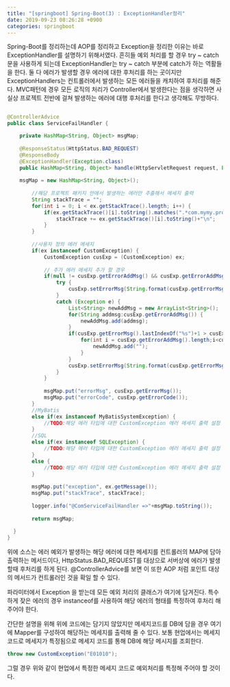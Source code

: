 ```yaml
---
title: "[springboot] Spring-Boot(3) : ExceptionHandler정리"
date: 2019-09-23 08:26:28 +0900
categories: springboot
---
```


Spring-Boot를 정리하는데 AOP를 정리하고 Exception을 정리한 이유는 바로 ExceptionHandler를 설명하기 위해서였다.
흔히들 예외 처리를 할 경우 try ~ catch 문을 사용하게 되는데 ExceptionHandler는 try ~ catch 부분에 catch가 하는
역활들을 한다. 둘 다 에러가 발생할 경우 에러에 대한 후처리를 하는 곳이지만 ExceptionHandlers는 컨트롤러에서 발생하는
모든 에러들을 캐치하여 후처리를 해준다. MVC패턴에 경우 모든 로직의 처리가 Controller에서 발생한다는 점을 생각하면 
사실상 프로젝트 전반에 걸쳐 발생하는 에러에 대행 후처리를 한다고 생각해도 무방하다.

```java

@ControllerAdvice
public class ServiceFailHandler {

	private HashMap<String, Object> msgMap;
	
	@ResponseStatus(HttpStatus.BAD_REQUEST)
	@ResponseBody
	@ExceptionHandler(Exception.class)
	public HashMap<String, Object> handle(HttpServletRequest request, Exception ex) throws Throwable {
 	
	msgMap = new HashMap<String, Object>();
    
    	//해당 프로젝트 패키지 안에서 발생하는 에러만 추출해서 메세지 출력
		String stackTrace = "";
		for(int i = 0; i < ex.getStackTrace().length; i++) {
			if(ex.getStackTrace()[i].toString().matches(".*com.mymy.project.*")) {
				stackTrace += ex.getStackTrace()[i].toString()+"\n";
			}
		}
		
		//사용자 정의 에러 메세지 
		if(ex instanceof CustomException) {
			CustomException cusExp = (CustomException) ex;
			
			// 추가 에러 메세지 추가 할 경우
			if(null != cusExp.getErrorAddMsg() && cusExp.getErrorAddMsg().length > 0) {
				try {
					cusExp.setErrorMsg(String.format(cusExp.getErrorMsg(), cusExp.getErrorAddMsg()));
				} 
				catch (Exception e) {
					List<String> newAddMsg = new ArrayList<String>();
					for(String addmsg:cusExp.getErrorAddMsg()) {
						newAddMsg.add(addmsg);
					}
					if(cusExp.getErrorMsg().lastIndexOf("%s")+1 > cusExp.getErrorAddMsg().length) {
						for(int i = cusExp.getErrorAddMsg().length;i<cusExp.getErrorMsg().lastIndexOf("%s")+1;i++) {
							newAddMsg.add("");
						}
					}
					cusExp.setErrorMsg(String.format(cusExp.getErrorMsg(), newAddMsg.toArray()));
				}
			}
			
			msgMap.put("errorMsg", cusExp.getErrorMsg());
			msgMap.put("errorCode", cusExp.getErrorCode());
		}
		//MyBatis
		else if(ex instanceof MyBatisSystemException) {
			//TODO:해당 에러 타입에 대한 CustomException 에러 메세지 출력 설정
		} 
		//SQL
		else if(ex instanceof SQLException) {
			//TODO:해당 에러 타입에 대한 CustomException 에러 메세지 출력 설정    
		} 
		else {
			//TODO:해당 에러 타입에 대한 CustomException 에러 메세지 출력 설정    
		}
		
		msgMap.put("exception", ex.getMessage());
		msgMap.put("stackTrace", stackTrace);
		
		logger.info("@ComServiceFailHandler =>"+msgMap.toString());
		
		return msgMap;
    
  }
}
```

위에 소스는 에러 예외가 발생하는 해당 에러에 대한 메세지를 컨트롤러의 MAP에 담아 촐력하는 메서드이다,
HttpStatus.BAD_REQUEST를 대상으로 서버상에 에러가 발생할때 후처리를 하게 된다. @ControllerAdvice를 보면 
이 또한 AOP 처럼 포인트 대상의 메서드가 컨트롤러인 것을 확일 할 수 있다. 

파라미터에서 Exception 을 받는데 모든 예외 처리의 클래스가 여기에 담겨진다. 
특수하게 잦은 에러의 경우 instanceof를 사용하여 해당 에러의 형태를 특정하여 후처리 해주어야 한다. 

간단한 설명을 위해 위에 코드에는 담기지 않았지만
메세지코드를 DB에 담을 경우 여기에 Mapper를 구성하여 해당하는 메세지를 출력해 줄 수 있다.
보통 현업에서는 메세지코드로 메세지가 특정됨으로 메세지 코드를 통해 DB에 해당 메시지를 조회한다. 
```java
throw new CustomException("E01010");
```
그럴 경우 위와 같이 현업에서 특정한 메세지 코드로 예외처리를 특정해 주어야 할 것이다.

